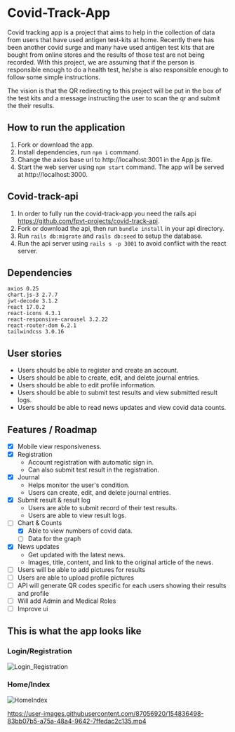 # Covid-Track-App
Covid tracking app is a project that aims to help in the collection of data from users that have used antigen test-kits at home.
Recently there has been another covid surge and many have used antigen test kits that are bought from online stores and the results of those test are not being recorded.
With this project, we are assuming that if the person is responsible enough to do a health test, he/she is also responsible enough to follow some simple instructions.

The vision is that the QR redirecting to this project will be put in the box of the test kits and a message instructing the user to scan the qr and submit the their results.

## How to run the application
1. Fork or download the app.
2. Install dependencies, run `npm i` command.
3. Change the axios base url to http://localhost:3001 in the App.js file.
4. Start the web server using `npm start` command. The app will be served at http://localhost:3000.


## Covid-track-api
1. In order to fully run the covid-track-app you need the rails api https://github.com/fpvt-projects/covid-track-api.
2. Fork or download the api, then run `bundle install` in your api directory.
3. Run `rails db:migrate` and `rails db:seed` to setup the database.
4. Run the api server using `rails s -p 3001` to avoid conflict with the react server.

## Dependencies
```
axios 0.25
chart.js-3 2.7.7
jwt-decode 3.1.2
react 17.0.2
react-icons 4.3.1
react-responsive-carousel 3.2.22
react-router-dom 6.2.1
tailwindcss 3.0.16
```

## User stories
- Users should be able to register and create an account.
- Users should be able to create, edit, and delete journal entries.
- Users should be able to edit profile information.
- Users should be able to submit test results and view submitted result logs.
- Users should be able to read news updates and view covid data counts.

## Features / Roadmap
- [x] Mobile view responsiveness.
- [x] Registration
  - Account registration with automatic sign in.
  - Can also submit test result in the registration.
- [x] Journal
  - Helps monitor the user's condition.
  - Users can create, edit, and delete journal entries.
- [x] Submit result & result log
  - Users are able to submit record of their test results.
  - Users are able to view result logs.
- [ ] Chart & Counts
  - [x] Able to view numbers of covid data.
  - [ ] Data for the graph
- [x] News updates
  - Get updated with the latest news.
  - Images, title, content, and link to the original article of the news.
- [ ] Users will be able to add pictures for results
- [ ] Users are able to upload profile pictures
- [ ] API will generate QR codes specific for each users showing their results and profile
- [ ] Will add Admin and Medical Roles
- [ ] Improve ui

## This is what the app looks like
### Login/Registration
![Login_Registration](https://user-images.githubusercontent.com/87056920/154796142-eef412f1-2522-49e4-8ad0-09d6e2d27b85.JPG)

### Home/Index
![HomeIndex](https://user-images.githubusercontent.com/87056920/154796163-56856cb7-7890-4e83-ad8a-aa0c5e52468b.JPG)




https://user-images.githubusercontent.com/87056920/154836498-83bb07b5-a75a-48a4-9642-7ffedac2c135.mp4




